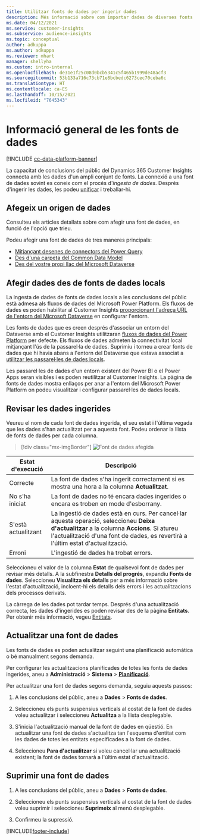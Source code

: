 ```yaml
---
title: Utilitzar fonts de dades per ingerir dades
description: Més informació sobre com importar dades de diverses fonts.
ms.date: 04/12/2021
ms.service: customer-insights
ms.subservice: audience-insights
ms.topic: conceptual
author: adkuppa
ms.author: adkuppa
ms.reviewer: mhart
manager: shellyha
ms.custom: intro-internal
ms.openlocfilehash: de31e1f25c08d0bcb5341c5f465b1999de48acf3
ms.sourcegitcommit: 53b133a716c73cb71e8bcbedc6273cec70ceba6c
ms.translationtype: HT
ms.contentlocale: ca-ES
ms.lasthandoff: 10/15/2021
ms.locfileid: "7645343"
---
```

# <a name="data-sources-overview"></a>Informació general de les fonts de dades

[!INCLUDE [cc-data-platform-banner](../includes/cc-data-platform-banner.md)]

La capacitat de conclusions del públic del Dynamics 365 Customer Insights connecta amb les dades d'un ampli conjunt de fonts. La connexió a una font de dades sovint es coneix com el procés d'*ingesta de dades*. Després d'ingerir les dades, les podeu [unificar](data-unification.md) i treballar-hi.

## <a name="add-a-data-source"></a>Afegeix un origen de dades

Consulteu els articles detallats sobre com afegir una font de dades, en funció de l'opció que trieu.

Podeu afegir una font de dades de tres maneres principals:

- [Mitjançant desenes de connectors del Power Query](connect-power-query.md)
- [Des d'una carpeta del Common Data Model](connect-common-data-model.md)
- [Des del vostre propi llac del Microsoft Dataverse](connect-dataverse-managed-lake.md)

## <a name="add-data-from-on-premises-data-sources"></a>Afegir dades des de fonts de dades locals

La ingesta de dades de fonts de dades locals a les conclusions del públic està admesa als fluxos de dades del Microsoft Power Platform. Els fluxos de dades es poden habilitar al Customer Insights [proporcionant l'adreça URL de l'entorn del Microsoft Dataverse](create-environment.md) en configurar l'entorn.

Les fonts de dades que es creen després d'associar un entorn del Dataverse amb el Customer Insights utilitzaran [fluxos de dades del Power Platform](/power-query/dataflows/overview-dataflows-across-power-platform-dynamics-365) per defecte. Els fluxos de dades admeten la connectivitat local mitjançant l'ús de la passarel·la de dades. Suprimiu i torneu a crear fonts de dades que hi havia abans a l'entorn del Dataverse que estava associat a [utilitzar les passarel·les de dades locals](/data-integration/gateway/service-gateway-app).

Les passarel·les de dades d'un entorn existent del Power BI o el Power Apps seran visibles i es poden reutilitzar al Customer Insights. La pàgina de fonts de dades mostra enllaços per anar a l'entorn del Microsoft Power Platform on podeu visualitzar i configurar passarel·les de dades locals.

## <a name="review-ingested-data"></a>Revisar les dades ingerides

Veureu el nom de cada font de dades ingerida, el seu estat i l'última vegada que les dades s'han actualitzat per a aquesta font. Podeu ordenar la llista de fonts de dades per cada columna.

> [!div class="mx-imgBorder"]
> ![Font de dades afegida](media/configure-data-datasource-added.png "Font de dades afegida")

|Estat d'execució  |Descripció  |
|---------|---------|
|Correcte   |La font de dades s'ha ingerit correctament si es mostra una hora a la columna **Actualitzat**.
|No s'ha iniciat   |La font de dades no té encara dades ingerides o encara es troben en mode d'esborrany.         |
|S'està actualitzant    |La ingestió de dades està en curs. Per cancel·lar aquesta operació, seleccioneu **Deixa d'actualitzar** a la columna **Accions**. Si atureu l'actualització d'una font de dades, es revertirà a l'últim estat d'actualització.       |
|Erroni     |L'ingestió de dades ha trobat errors.         |

Seleccioneu el valor de la columna **Estat** de qualsevol font de dades per revisar més detalls. A la subfinestra **Detalls del progrés**, expandiu **Fonts de dades**. Seleccioneu **Visualitza els detalls** per a més informació sobre l'estat d'actualització, incloent-hi els detalls dels errors i les actualitzacions dels processos derivats.

La càrrega de les dades pot tardar temps. Després d'una actualització correcta, les dades d'ingerides es poden revisar des de la pàgina **Entitats**. Per obtenir més informació, vegeu [Entitats](entities.md).

## <a name="refresh-a-data-source"></a>Actualitzar una font de dades

Les fonts de dades es poden actualitzar seguint una planificació automàtica o bé manualment segons demanda. 

Per configurar les actualitzacions planificades de totes les fonts de dades ingerides, aneu a **Administració** > **Sistema** > [**Planificació**](system.md#schedule-tab).

Per actualitzar una font de dades segons demanda, seguiu aquests passos:

1. A les conclusions del públic, aneu a **Dades** > **Fonts de dades**.

2. Seleccioneu els punts suspensius verticals al costat de la font de dades voleu actualitzar i seleccioneu **Actualitza** a la llista desplegable.

3. S'inicia l'actualització manual de la font de dades en qüestió. En actualitzar una font de dades s'actualitza tan l'esquema d'entitat com les dades de totes les entitats especificades a la font de dades.

4. Seleccioneu **Para d'actualitzar** si voleu cancel·lar una actualització existent; la font de dades tornarà a l'últim estat d'actualització.

## <a name="delete-a-data-source"></a>Suprimir una font de dades

1. A les conclusions del públic, aneu a **Dades** > **Fonts de dades**.

2. Seleccioneu els punts suspensius verticals al costat de la font de dades voleu suprimir i seleccioneu **Suprimeix** al menú desplegable.

3. Confirmeu la supressió.


[!INCLUDE[footer-include](../includes/footer-banner.md)]
